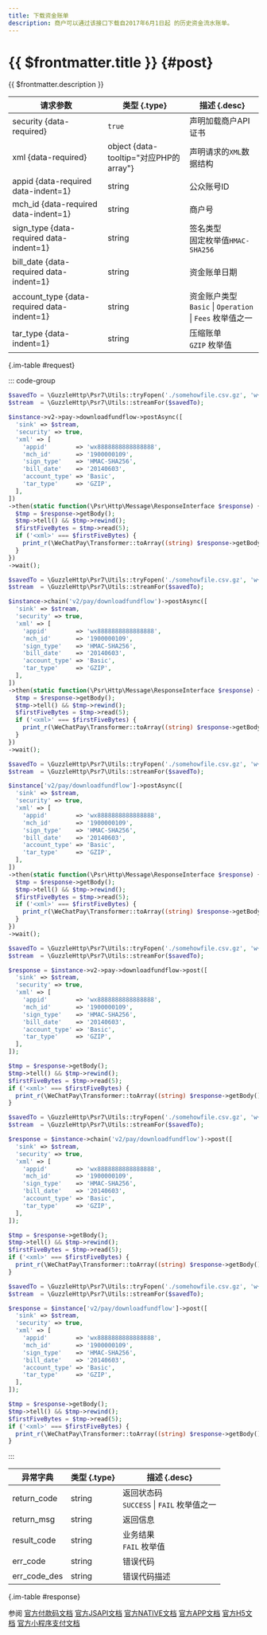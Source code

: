 ```yaml
---
title: 下载资金账单
description: 商户可以通过该接口下载自2017年6月1日起 的历史资金流水账单。
---
```


# {{ $frontmatter.title }} {#post}

{{ $frontmatter.description }}

| 请求参数 | 类型 {.type} | 描述 {.desc}
| --- | --- | ---
| security {data-required} | `true` | 声明加载商户API证书
| xml {data-required} | object {data-tooltip="对应PHP的array"} | 声明请求的`XML`数据结构
| appid {data-required data-indent=1} | string | 公众账号ID
| mch_id {data-required data-indent=1} | string | 商户号
| sign_type {data-required data-indent=1} | string | 签名类型<br/>固定枚举值`HMAC-SHA256`
| bill_date {data-required data-indent=1} | string | 资金账单日期
| account_type {data-required data-indent=1} | string | 资金账户类型<br/>`Basic` \| `Operation` \| `Fees` 枚举值之一
| tar_type {data-indent=1} | string | 压缩账单<br/>`GZIP` 枚举值

{.im-table #request}

::: code-group

```php [异步纯链式]
$savedTo = \GuzzleHttp\Psr7\Utils::tryFopen('./somehowfile.csv.gz', 'w+');
$stream  = \GuzzleHttp\Psr7\Utils::streamFor($savedTo);

$instance->v2->pay->downloadfundflow->postAsync([
  'sink' => $stream,
  'security' => true,
  'xml' => [
    'appid'        => 'wx8888888888888888',
    'mch_id'       => '1900000109',
    'sign_type'    => 'HMAC-SHA256',
    'bill_date'    => '20140603',
    'account_type' => 'Basic',
    'tar_type'     => 'GZIP',
  ],
])
->then(static function(\Psr\Http\Message\ResponseInterface $response) {
  $tmp = $response->getBody();
  $tmp->tell() && $tmp->rewind();
  $firstFiveBytes = $tmp->read(5);
  if ('<xml>' === $firstFiveBytes) {
    print_r(\WeChatPay\Transformer::toArray((string) $response->getBody()));
  }
})
->wait();
```

```php [异步声明式]
$savedTo = \GuzzleHttp\Psr7\Utils::tryFopen('./somehowfile.csv.gz', 'w+');
$stream  = \GuzzleHttp\Psr7\Utils::streamFor($savedTo);

$instance->chain('v2/pay/downloadfundflow')->postAsync([
  'sink' => $stream,
  'security' => true,
  'xml' => [
    'appid'        => 'wx8888888888888888',
    'mch_id'       => '1900000109',
    'sign_type'    => 'HMAC-SHA256',
    'bill_date'    => '20140603',
    'account_type' => 'Basic',
    'tar_type'     => 'GZIP',
  ],
])
->then(static function(\Psr\Http\Message\ResponseInterface $response) {
  $tmp = $response->getBody();
  $tmp->tell() && $tmp->rewind();
  $firstFiveBytes = $tmp->read(5);
  if ('<xml>' === $firstFiveBytes) {
    print_r(\WeChatPay\Transformer::toArray((string) $response->getBody()));
  }
})
->wait();
```

```php [异步属性式]
$savedTo = \GuzzleHttp\Psr7\Utils::tryFopen('./somehowfile.csv.gz', 'w+');
$stream  = \GuzzleHttp\Psr7\Utils::streamFor($savedTo);

$instance['v2/pay/downloadfundflow']->postAsync([
  'sink' => $stream,
  'security' => true,
  'xml' => [
    'appid'        => 'wx8888888888888888',
    'mch_id'       => '1900000109',
    'sign_type'    => 'HMAC-SHA256',
    'bill_date'    => '20140603',
    'account_type' => 'Basic',
    'tar_type'     => 'GZIP',
  ],
])
->then(static function(\Psr\Http\Message\ResponseInterface $response) {
  $tmp = $response->getBody();
  $tmp->tell() && $tmp->rewind();
  $firstFiveBytes = $tmp->read(5);
  if ('<xml>' === $firstFiveBytes) {
    print_r(\WeChatPay\Transformer::toArray((string) $response->getBody()));
  }
})
->wait();
```

```php [同步纯链式]
$savedTo = \GuzzleHttp\Psr7\Utils::tryFopen('./somehowfile.csv.gz', 'w+');
$stream  = \GuzzleHttp\Psr7\Utils::streamFor($savedTo);

$response = $instance->v2->pay->downloadfundflow->post([
  'sink' => $stream,
  'security' => true,
  'xml' => [
    'appid'        => 'wx8888888888888888',
    'mch_id'       => '1900000109',
    'sign_type'    => 'HMAC-SHA256',
    'bill_date'    => '20140603',
    'account_type' => 'Basic',
    'tar_type'     => 'GZIP',
  ],
]);

$tmp = $response->getBody();
$tmp->tell() && $tmp->rewind();
$firstFiveBytes = $tmp->read(5);
if ('<xml>' === $firstFiveBytes) {
  print_r(\WeChatPay\Transformer::toArray((string) $response->getBody()));
}
```

```php [同步声明式]
$savedTo = \GuzzleHttp\Psr7\Utils::tryFopen('./somehowfile.csv.gz', 'w+');
$stream  = \GuzzleHttp\Psr7\Utils::streamFor($savedTo);

$response = $instance->chain('v2/pay/downloadfundflow')->post([
  'sink' => $stream,
  'security' => true,
  'xml' => [
    'appid'        => 'wx8888888888888888',
    'mch_id'       => '1900000109',
    'sign_type'    => 'HMAC-SHA256',
    'bill_date'    => '20140603',
    'account_type' => 'Basic',
    'tar_type'     => 'GZIP',
  ],
]);

$tmp = $response->getBody();
$tmp->tell() && $tmp->rewind();
$firstFiveBytes = $tmp->read(5);
if ('<xml>' === $firstFiveBytes) {
  print_r(\WeChatPay\Transformer::toArray((string) $response->getBody()));
}
```

```php [同步属性式]
$savedTo = \GuzzleHttp\Psr7\Utils::tryFopen('./somehowfile.csv.gz', 'w+');
$stream  = \GuzzleHttp\Psr7\Utils::streamFor($savedTo);

$response = $instance['v2/pay/downloadfundflow']->post([
  'sink' => $stream,
  'security' => true,
  'xml' => [
    'appid'        => 'wx8888888888888888',
    'mch_id'       => '1900000109',
    'sign_type'    => 'HMAC-SHA256',
    'bill_date'    => '20140603',
    'account_type' => 'Basic',
    'tar_type'     => 'GZIP',
  ],
]);

$tmp = $response->getBody();
$tmp->tell() && $tmp->rewind();
$firstFiveBytes = $tmp->read(5);
if ('<xml>' === $firstFiveBytes) {
  print_r(\WeChatPay\Transformer::toArray((string) $response->getBody()));
}
```

:::

| 异常字典 | 类型 {.type} | 描述 {.desc}
| --- | --- | ---
| return_code | string | 返回状态码<br/>`SUCCESS` \| `FAIL` 枚举值之一
| return_msg | string | 返回信息
| result_code | string | 业务结果<br/>`FAIL` 枚举值
| err_code | string | 错误代码
| err_code_des | string | 错误代码描述

{.im-table #response}

参阅 [官方付款码文档](https://pay.weixin.qq.com/wiki/doc/api/micropay.php?chapter=9_18&index=7) [官方JSAPI文档](https://pay.weixin.qq.com/wiki/doc/api/jsapi.php?chapter=9_18&index=7) [官方NATIVE文档](https://pay.weixin.qq.com/wiki/doc/api/native.php?chapter=9_18&index=7) [官方APP文档](https://pay.weixin.qq.com/wiki/doc/api/app/app.php?chapter=9_18&index=9) [官方H5文档](https://pay.weixin.qq.com/wiki/doc/api/H5.php?chapter=9_18&index=7) [官方小程序支付文档](https://pay.weixin.qq.com/wiki/doc/api/wxa/wxa_api.php?chapter=9_18&index=7)
